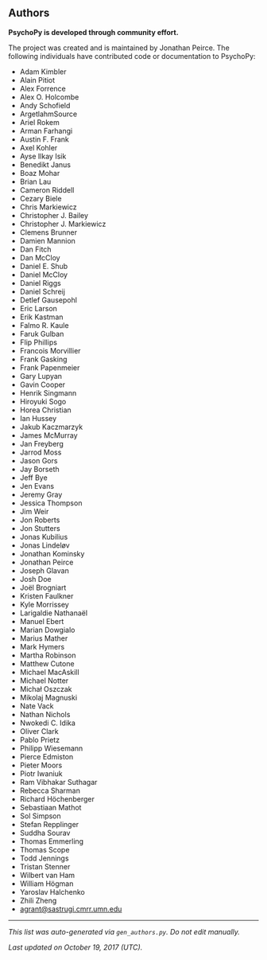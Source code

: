 Authors
-------

**PsychoPy is developed through community effort.**

The project was created and is maintained by Jonathan Peirce.
The following individuals have contributed code or documentation to 
PsychoPy:

* Adam Kimbler
* Alain Pitiot
* Alex Forrence
* Alex O. Holcombe
* Andy Schofield
* ArgetlahmSource
* Ariel Rokem
* Arman Farhangi
* Austin F. Frank
* Axel Kohler
* Ayse Ilkay Isik
* Benedikt Janus
* Boaz Mohar
* Brian Lau
* Cameron Riddell
* Cezary Biele
* Chris Markiewicz
* Christopher J. Bailey
* Christopher J. Markiewicz
* Clemens Brunner
* Damien Mannion
* Dan Fitch
* Dan McCloy
* Daniel E. Shub
* Daniel McCloy
* Daniel Riggs
* Daniel Schreij
* Detlef Gausepohl
* Eric Larson
* Erik Kastman
* Falmo R. Kaule
* Faruk Gulban
* Flip Phillips
* Francois Morvillier
* Frank Gasking
* Frank Papenmeier
* Gary Lupyan
* Gavin Cooper
* Henrik Singmann
* Hiroyuki Sogo
* Horea Christian
* Ian Hussey
* Jakub Kaczmarzyk
* James McMurray
* Jan Freyberg
* Jarrod Moss
* Jason Gors
* Jay Borseth
* Jeff Bye
* Jen Evans
* Jeremy Gray
* Jessica Thompson
* Jim Weir
* Jon Roberts
* Jon Stutters
* Jonas Kubilius
* Jonas Lindeløv
* Jonathan Kominsky
* Jonathan Peirce
* Joseph Glavan
* Josh Doe
* Joël Brogniart
* Kristen Faulkner
* Kyle Morrissey
* Larigaldie Nathanaël
* Manuel Ebert
* Marian Dowgialo
* Marius Mather
* Mark Hymers
* Martha Robinson
* Matthew Cutone
* Michael MacAskill
* Michael Notter
* Michał Oszczak
* Mikolaj Magnuski
* Nate Vack
* Nathan Nichols
* Nwokedi C. Idika
* Oliver Clark
* Pablo Prietz
* Philipp Wiesemann
* Pierce Edmiston
* Pieter Moors
* Piotr Iwaniuk
* Ram Vibhakar Suthagar
* Rebecca Sharman
* Richard Höchenberger
* Sebastiaan Mathot
* Sol Simpson
* Stefan Repplinger
* Suddha Sourav
* Thomas Emmerling
* Thomas Scope
* Todd Jennings
* Tristan Stenner
* Wilbert van Ham
* William Högman
* Yaroslav Halchenko
* Zhili Zheng
* agrant@sastrugi.cmrr.umn.edu

---
*This list was auto-generated via `gen_authors.py`. Do not edit manually.*

*Last updated on October 19, 2017 (UTC).*
